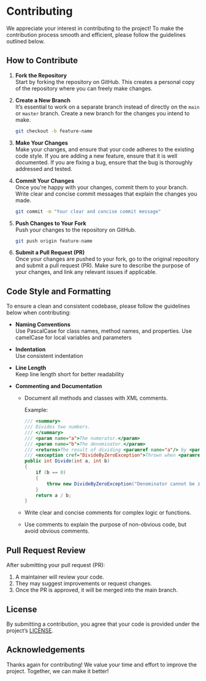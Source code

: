 # Contributing

We appreciate your interest in contributing to the project! To make the contribution process smooth and efficient, please follow the guidelines outlined below.

## How to Contribute

1. **Fork the Repository**  
   Start by forking the repository on GitHub. This creates a personal copy of the repository where you can freely make changes.

2. **Create a New Branch**  
   It’s essential to work on a separate branch instead of directly on the `main` or `master` branch. Create a new branch for the changes you intend to make.
   ```bash
   git checkout -b feature-name
   ```

3. **Make Your Changes**  
   Make your changes, and ensure that your code adheres to the existing code style. If you are adding a new feature, ensure that it is well documented. If you are fixing a bug, ensure that the bug is thoroughly addressed and tested.

4. **Commit Your Changes**  
   Once you're happy with your changes, commit them to your branch. Write clear and concise commit messages that explain the changes you made.
   ```bash
   git commit -m "Your clear and concise commit message"
   ```

5. **Push Changes to Your Fork**  
   Push your changes to the repository on GitHub.
   ```bash
   git push origin feature-name
   ```

7. **Submit a Pull Request (PR)**  
   Once your changes are pushed to your fork, go to the original repository and submit a pull request (PR). Make sure to describe the purpose of your changes, and link any relevant issues if applicable.

## Code Style and Formatting

To ensure a clean and consistent codebase, please follow the guidelines below when contributing:

- **Naming Conventions**  
  Use PascalCase for class names, method names, and properties. Use camelCase for local variables and parameters

- **Indentation**  
  Use consistent indentation

- **Line Length**  
  Keep line length short for better readability

- **Commenting and Documentation**  
  - Document all methods and classes with XML comments.
    
    Example:
    ```csharp
    /// <summary>
    /// Divides two numbers.
    /// </summary>
    /// <param name="a">The numerator.</param>
    /// <param name="b">The denominator.</param>
    /// <returns>The result of dividing <paramref name="a"/> by <paramref name="b"/>.</returns>
    /// <exception cref="DivideByZeroException">Thrown when <paramref name="b"/> is zero.</exception>
    public int Divide(int a, int b)
    {
        if (b == 0)
        {
            throw new DivideByZeroException("Denominator cannot be zero.");
        }
        return a / b;
    }
    ```
  - Write clear and concise comments for complex logic or functions.
  - Use comments to explain the purpose of non-obvious code, but avoid obvious comments.

## Pull Request Review

After submitting your pull request (PR):

1. A maintainer will review your code.
2. They may suggest improvements or request changes.
3. Once the PR is approved, it will be merged into the main branch.

## License

By submitting a contribution, you agree that your code is provided under the project’s [LICENSE](../License/License.md).

## Acknowledgements

Thanks again for contributing! We value your time and effort to improve the project. Together, we can make it better!